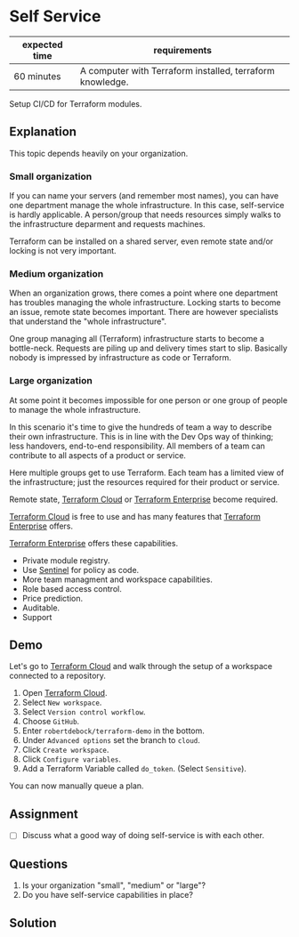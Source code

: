 # Self Service

|expected time|requirements                                             |
|-------------|---------------------------------------------------------|
|60 minutes   |A computer with Terraform installed, terraform knowledge.|

Setup CI/CD for Terraform modules.

## Explanation

This topic depends heavily on your organization.

### Small organization

If you can name your servers (and remember most names), you can have one department manage the whole infrastructure. In this case, self-service is hardly applicable. A person/group that needs resources simply walks to the infrastructure deparment and requests machines.

Terraform can be installed on a shared server, even remote state and/or locking is not very important.

### Medium organization

When an organization grows, there comes a point where one department has troubles managing the whole infrastructure. Locking starts to become an issue, remote state becomes important. There are however specialists that understand the "whole infrastructure".

One group managing all (Terraform) infrastructure starts to become a bottle-neck. Requests are piling up and delivery times start to slip. Basically nobody is impressed by infrastructure as code or Terraform.

### Large organization

At some point it becomes impossible for one person or one group of people to manage the whole infrastructure.

In this scenario it's time to give the hundreds of team a way to describe their own infrastructure. This is in line with the Dev Ops way of thinking; less handovers, end-to-end responsibility. All members of a team can contribute to all aspects of a product or service.

Here multiple groups get to use Terraform. Each team has a limited view of the infrastructure; just the resources required for their product or service.

Remote state, [Terraform Cloud](https://app.terraform.io/) or [Terraform Enterprise](https://www.terraform.io/docs/enterprise/index.html) become required.

[Terraform Cloud](https://app.terraform.io/) is free to use and has many features that [Terraform Enterprise](https://www.terraform.io/docs/enterprise/index.html) offers.

[Terraform Enterprise](https://www.terraform.io/docs/enterprise/index.html) offers these capabilities.
- Private module registry.
- Use [Sentinel](https://docs.hashicorp.com/sentinel/concepts/policy-as-code) for policy as code.
- More team managment and workspace capabilities.
- Role based access control.
- Price prediction.
- Auditable.
- Support

## Demo

Let's go to [Terraform Cloud](https://app.terraform.io/) and walk through the setup of a workspace connected to a repository.

1. Open [Terraform Cloud](https://app.terraform.io/).
2. Select `New workspace`.
3. Select `Version control workflow`.
4. Choose `GitHub`.
5. Enter `robertdebock/terraform-demo` in the bottom.
6. Under `Advanced options` set the branch to `cloud`.
7. Click `Create workspace`.
8. Click `Configure variables`.
9. Add a Terraform Variable called `do_token`. (Select `Sensitive`).

You can now manually queue a plan.

## Assignment

- [ ] Discuss what a good way of doing self-service is with each other.

## Questions

1. Is your organization "small", "medium" or "large"?
2. Do you have self-service capabilities in place?

## Solution
